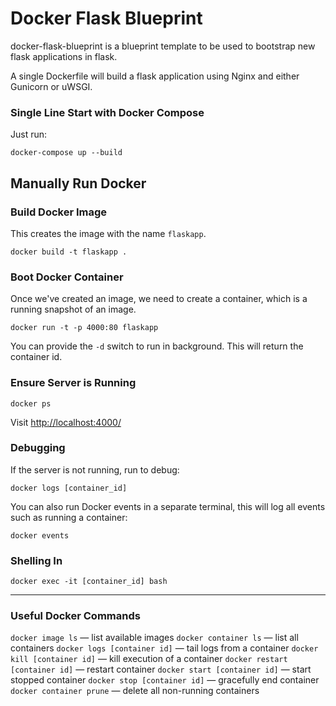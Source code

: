 # Docker Flask Blueprint

docker-flask-blueprint is a blueprint template to be used to bootstrap new flask applications in flask.

A single Dockerfile will build a flask application using Nginx and either Gunicorn or uWSGI.

### Single Line Start with Docker Compose

Just run:

```
docker-compose up --build
```


## Manually Run Docker

### Build Docker Image

This creates the image with the name `flaskapp`.

```
docker build -t flaskapp .
```

### Boot Docker Container

Once we've created an image, we need to create a container, which is a running snapshot of an image.

```
docker run -t -p 4000:80 flaskapp
```

You can provide the `-d` switch to run in background. This will return the container id.

### Ensure Server is Running

```
docker ps
```

Visit [http://localhost:4000/](http://localhost:4000/)

### Debugging

If the server is not running, run to debug:

```
docker logs [container_id]
```

You can also run Docker events in a separate terminal, this will log all events such as running a container:

```
docker events
```

### Shelling In

```
docker exec -it [container_id] bash
```

---

### Useful Docker Commands

`docker image ls` — list available images
`docker container ls` — list all containers
`docker logs [container id]` — tail logs from a container
`docker kill [container id]` — kill execution of a container
`docker restart [container id]` — restart container
`docker start [container id]` — start stopped container
`docker stop [container id]` — gracefully end container
`docker container prune` — delete all non-running containers
